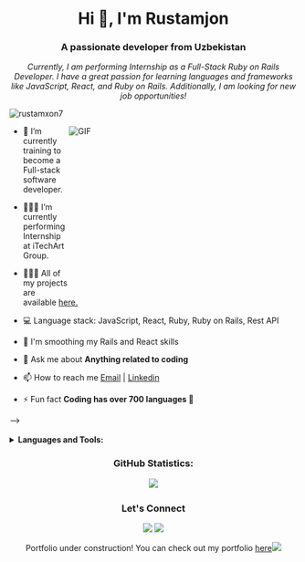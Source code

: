 <h1 align="center">Hi 👋, I'm Rustamjon</h1>
<h3 align="center">A passionate developer from Uzbekistan</h3>

<p align="center"><i>Currently, I am performing Internship as a Full-Stack Ruby on Rails Developer. I have a great passion for learning languages and frameworks like JavaScript, React, and Ruby on Rails. Additionally, I am looking for new job opportunities!</i></p>

<p align="left"> <img src="https://komarev.com/ghpvc/?username=rustamxon7&label=Profile%20views&color=0e75b6&style=flat" alt="rustamxon7" /> </p>

<!-- <p align="center"> <a href="https://github.com/ryo-ma/github-profile-trophy"><img src="https://github-profile-trophy.vercel.app/?username=rustamxon7&row=1&margin-w=15&margin-h=15" alt="rustamxon7" /></a> </p> -->

<!-- - 🔭 I’m currently working on [this project](https://github.com/Rustamxon7/rustamxon7/projects/1) -->

<img align="right" alt="GIF" src="https://user-images.githubusercontent.com/69011963/137184767-79a13ec7-1bb3-4341-a6da-3a149c9c159a.gif" width="400" height="300" />
<!-- <img align="right" alt="GIF" src="https://user-images.githubusercontent.com/69011963/137183718-e051fc76-86f5-450e-a78b-5c4042ffe59e.jpg" width="350" height="350" /> -->
<!-- ![github profile pic](https://user-images.githubusercontent.com/69011963/137184767-79a13ec7-1bb3-4341-a6da-3a149c9c159a.gif) -->


- 🔭 I’m currently training to become a Full-stack software developer.

- 👨🏻‍🎓 I’m currently performing Internship at iTechArt Group.

- 🧑🏻‍💻 All of my projects are available [here.](https://github.com/Rustamxon7)

- 💻 Language stack: JavaScript, React, Ruby, Ruby on Rails, Rest API

- 🌱  I'm smoothing my Rails and React skills

- 💬 Ask me about **Anything related to coding**

- 📫 How to reach me [Email](rustamxontolipov788@gmail.com) | [Linkedin](https://linkedin.com/in/rustamjon-tolipov-6a831020b)

- ⚡ Fun fact **Coding has over 700 languages 🤔**

<!-- ### Blogs posts
<!-- BLOG-POST-LIST:START -->
<!-- BLOG-POST-LIST:END --> -->
<br>
<!-- <h3 align="left">Connect with me:</h3>
<p align="left">
<a href="https://dev.to/rustamxon" target="blank"><img align="center" src="https://cdn.jsdelivr.net/npm/simple-icons@3.0.1/icons/dev-dot-to.svg" alt="rustamxon" height="30" width="40" /></a>
<a href="https://twitter.com/rustomxon7777" target="blank"><img align="center" src="https://raw.githubusercontent.com/rahuldkjain/github-profile-readme-generator/master/src/images/icons/Social/twitter.svg" alt="rustomxon7777" height="30" width="40" /></a>
<a href="https://linkedin.com/in/rustamjon-tolipov-6a831020b" target="blank"><img align="center" src="https://raw.githubusercontent.com/rahuldkjain/github-profile-readme-generator/master/src/images/icons/Social/linked-in-alt.svg" alt="rustamjon-tolipov-6a831020b" height="30" width="40" /></a>
</p> -->
<br>
<details>
<summary> <b>Languages and Tools: </b></summary>
<p align="center"> <a href="https://aws.amazon.com" target="_blank"> <img src="https://raw.githubusercontent.com/devicons/devicon/master/icons/amazonwebservices/amazonwebservices-original-wordmark.svg" alt="aws" width="40" height="40"/> </a> <a href="https://www.blender.org/" target="_blank"> <img src="https://download.blender.org/branding/community/blender_community_badge_white.svg" alt="blender" width="40" height="40"/> </a> <a href="https://getbootstrap.com" target="_blank"> <img src="https://raw.githubusercontent.com/devicons/devicon/master/icons/bootstrap/bootstrap-plain-wordmark.svg" alt="bootstrap" width="40" height="40"/> </a> <a href="https://www.w3schools.com/css/" target="_blank"> <img src="https://raw.githubusercontent.com/devicons/devicon/master/icons/css3/css3-original-wordmark.svg" alt="css3" width="40" height="40"/> </a> <a href="https://www.figma.com/" target="_blank"> <img src="https://www.vectorlogo.zone/logos/figma/figma-icon.svg" alt="figma" width="40" height="40"/> </a> <a href="https://www.w3.org/html/" target="_blank"> <img src="https://raw.githubusercontent.com/devicons/devicon/master/icons/html5/html5-original-wordmark.svg" alt="html5" width="40" height="40"/> </a> <a href="https://www.adobe.com/in/products/illustrator.html" target="_blank"> <img src="https://www.vectorlogo.zone/logos/adobe_illustrator/adobe_illustrator-icon.svg" alt="illustrator" width="40" height="40"/> </a> <a href="https://developer.mozilla.org/en-US/docs/Web/JavaScript" target="_blank"> <img src="https://raw.githubusercontent.com/devicons/devicon/master/icons/javascript/javascript-original.svg" alt="javascript" width="40" height="40"/> </a> <a href="https://www.mongodb.com/" target="_blank"> <img src="https://raw.githubusercontent.com/devicons/devicon/master/icons/mongodb/mongodb-original-wordmark.svg" alt="mongodb" width="40" height="40"/> </a> <a href="https://www.mysql.com/" target="_blank"> <img src="https://raw.githubusercontent.com/devicons/devicon/master/icons/mysql/mysql-original-wordmark.svg" alt="mysql" width="40" height="40"/> </a> <a href="https://nextjs.org/" target="_blank"> <img src="https://cdn.worldvectorlogo.com/logos/nextjs-3.svg" alt="nextjs" width="40" height="40"/> </a> <a href="https://nodejs.org" target="_blank"> <img src="https://raw.githubusercontent.com/devicons/devicon/master/icons/nodejs/nodejs-original-wordmark.svg" alt="nodejs" width="40" height="40"/> </a> <a href="https://www.photoshop.com/en" target="_blank"> <img src="https://raw.githubusercontent.com/devicons/devicon/master/icons/photoshop/photoshop-line.svg" alt="photoshop" width="40" height="40"/> </a> <a href="https://rubyonrails.org" target="_blank"> <img src="https://raw.githubusercontent.com/devicons/devicon/master/icons/rails/rails-original-wordmark.svg" alt="rails" width="40" height="40"/> </a> <a href="https://reactjs.org/" target="_blank"> <img src="https://raw.githubusercontent.com/devicons/devicon/master/icons/react/react-original-wordmark.svg" alt="react" width="40" height="40"/> </a> <a href="https://reactnative.dev/" target="_blank"> <img src="https://reactnative.dev/img/header_logo.svg" alt="reactnative" width="40" height="40"/> </a> <a href="https://redux.js.org" target="_blank"> <img src="https://raw.githubusercontent.com/devicons/devicon/master/icons/redux/redux-original.svg" alt="redux" width="40" height="40"/> </a> <a href="https://www.ruby-lang.org/en/" target="_blank"> <img src="https://raw.githubusercontent.com/devicons/devicon/master/icons/ruby/ruby-original.svg" alt="ruby" width="40" height="40"/> </a> <a href="https://sass-lang.com" target="_blank"> <img src="https://raw.githubusercontent.com/devicons/devicon/master/icons/sass/sass-original.svg" alt="sass" width="40" height="40"/> </a> <a href="https://tailwindcss.com/" target="_blank"> <img src="https://www.vectorlogo.zone/logos/tailwindcss/tailwindcss-icon.svg" alt="tailwind" width="40" height="40"/> </a> <a href="https://www.typescriptlang.org/" target="_blank"> <img src="https://raw.githubusercontent.com/devicons/devicon/master/icons/typescript/typescript-original.svg" alt="typescript" width="40" height="40"/> </a> <a href="https://www.adobe.com/products/xd.html" target="_blank"> <img src="https://cdn.worldvectorlogo.com/logos/adobe-xd.svg" alt="xd" width="40" height="40"/> </a> </p>
</details>

<h3 align="center">GitHub Statistics:</h3>
<!--   <p align="center">&nbsp;<img src="https://github-readme-stats.vercel.app/api?username=rustamxon7&show_icons=true&theme=radical&locale=en" alt="Rustamjon" /></p> -->
<!--   <p align="center"><img src="https://github-readme-streak-stats.herokuapp.com/?user=rustamxon7&theme=radical" alt="Rustamjon" /></p> -->
  <p align="center"><img src="https://github-readme-stats.vercel.app/api/top-langs/?username=rustamxon7&layout=compact&theme=radical"</p>
<br>
<h3 align= 'center'>Let's Connect</h3>
<div align= 'center'>
<a target="_blank"
href="https://linkedin.com/in/rustamjon-tolipov-6a831020b"><img
src="https://img.shields.io/badge/-LinkedIn-0077b5?style=for-the-badge&logo=LinkedIn&logoColor=white"></img></a> <a target="_blank"
href="rustamxontolipov788@gmail.com"><img
src="https://img.shields.io/badge/-Gmail-D14836?style=for-the-badge&logo=Gmail&logoColor=white"></img></a> <a target="_blank"
<div/>
  
<p align= 'center'>
  Portfolio under construction!
  You can check out my portfolio <a href="https://rustambek-portfolio.netlify.app/">here</a><img src="https://media.giphy.com/media/cKPse5DZaptID3YAMK/giphy.gif" width="60">
</p>
